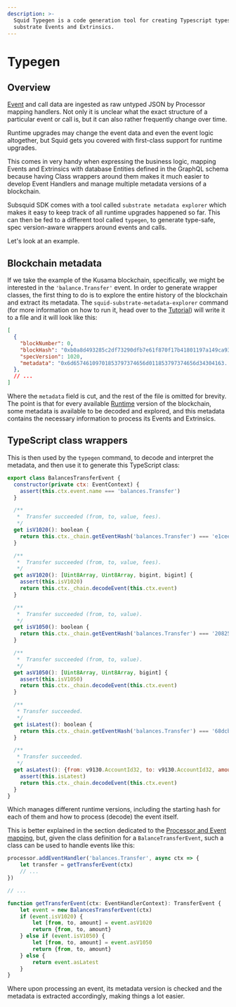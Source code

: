 ```yaml
---
description: >-
  Squid Typegen is a code generation tool for creating Typescript types for
  substrate Events and Extrinsics.
---
```


# Typegen

## Overview

[Event](substrate.md#events) and call data are ingested as raw untyped JSON by Processor mapping handlers. Not only it is unclear what the exact structure of a particular event or call is, but it can also rather frequently change over time.

Runtime upgrades may change the event data and even the event logic altogether, but Squid gets you covered with first-class support for runtime upgrades.

This comes in very handy when expressing the business logic, mapping Events and Extrinsics with database Entities defined in the GraphQL schema because having Class wrappers around them makes it much easier to develop Event Handlers and manage multiple metadata versions of a blockchain.

Subsquid SDK comes with a tool called `substrate metadata explorer` which makes it easy to keep track of all runtime upgrades happened so far. This can then be fed to a different tool called `typegen`, to generate type-safe, spec version-aware wrappers around events and calls.

Let's look at an example.

## Blockchain metadata

If we take the example of the Kusama blockchain, specifically, we might be interested in the `'balance.Transfer'` event. In order to generate wrapper classes, the first thing to do is to explore the entire history of the blockchain and extract its metadata. The `squid-substrate-metadata-explorer` command (for more information on how to run it, head over to the [Tutorial](../tutorial/generate-typescript-definitions.md)) will write it to a file and it will look like this:

```json
[
  {
    "blockNumber": 0,
    "blockHash": "0xb0a8d493285c2df73290dfb7e61f870f17b41801197a149ca93654499ea3dafe",
    "specVersion": 1020,
    "metadata": "0x6d65746109701853797374656d011853797374656d34304163..."
  },
  // ...
]
```

Where the `metadata` field is cut, and the rest of the file is omitted for brevity. The point is that for every available [Runtime](substrate.md#runtime) version of the blockchain, some metadata is available to be decoded and explored, and this metadata contains the necessary information to process its Events and Extrinsics.

## TypeScript class wrappers

This is then used by the `typegen` command, to decode and interpret the metadata, and then use it to generate this TypeScript class:

```javascript
export class BalancesTransferEvent {
  constructor(private ctx: EventContext) {
    assert(this.ctx.event.name === 'balances.Transfer')
  }

  /**
   *  Transfer succeeded (from, to, value, fees).
   */
  get isV1020(): boolean {
    return this.ctx._chain.getEventHash('balances.Transfer') === 'e1ceec345fa4674275d2608b64d810ecec8e9c26719985db4998568cfcafa72b'
  }

  /**
   *  Transfer succeeded (from, to, value, fees).
   */
  get asV1020(): [Uint8Array, Uint8Array, bigint, bigint] {
    assert(this.isV1020)
    return this.ctx._chain.decodeEvent(this.ctx.event)
  }

  /**
   *  Transfer succeeded (from, to, value).
   */
  get isV1050(): boolean {
    return this.ctx._chain.getEventHash('balances.Transfer') === '2082574713e816229f596f97b58d3debbdea4b002607df469a619e037cc11120'
  }

  /**
   *  Transfer succeeded (from, to, value).
   */
  get asV1050(): [Uint8Array, Uint8Array, bigint] {
    assert(this.isV1050)
    return this.ctx._chain.decodeEvent(this.ctx.event)
  }

  /**
   * Transfer succeeded.
   */
  get isLatest(): boolean {
    return this.ctx._chain.getEventHash('balances.Transfer') === '68dcb27fbf3d9279c1115ef6dd9d30a3852b23d8e91c1881acd12563a212512d'
  }

  /**
   * Transfer succeeded.
   */
  get asLatest(): {from: v9130.AccountId32, to: v9130.AccountId32, amount: bigint} {
    assert(this.isLatest)
    return this.ctx._chain.decodeEvent(this.ctx.event)
  }
}

```

Which manages different runtime versions, including the starting hash for each of them and how to process (decode) the event itself.

This is better explained in the section dedicated to the [Processor and Event mapping](processor.md), but, given the class definition for a `BalanceTransferEvent`, such a class can be used to handle events like this:

```javascript
processor.addEventHandler('balances.Transfer', async ctx => {
    let transfer = getTransferEvent(ctx)
    // ...
})

// ...

function getTransferEvent(ctx: EventHandlerContext): TransferEvent {
    let event = new BalancesTransferEvent(ctx)
    if (event.isV1020) {
        let [from, to, amount] = event.asV1020
        return {from, to, amount}
    } else if (event.isV1050) {
        let [from, to, amount] = event.asV1050
        return {from, to, amount}
    } else {
        return event.asLatest
    }
}
```

Where upon processing an event, its metadata version is checked and the metadata is extracted accordingly, making things a lot easier.
